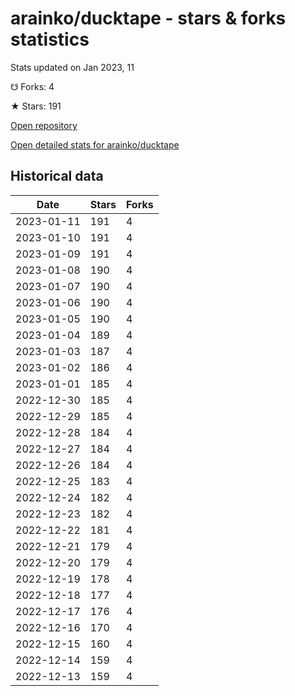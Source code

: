 # arainko/ducktape - stars & forks statistics

Stats updated on Jan 2023, 11

☋ Forks: 4

★ Stars: 191

[Open repository](https://github.com/arainko/ducktape)

[Open detailed stats for arainko/ducktape](https://reviewgithub.com/rep/arainko/ducktape)

## Historical data
| Date | Stars | Forks |
|------|-------|-------|
| 2023-01-11 | 191 | 4 | 
| 2023-01-10 | 191 | 4 | 
| 2023-01-09 | 191 | 4 | 
| 2023-01-08 | 190 | 4 | 
| 2023-01-07 | 190 | 4 | 
| 2023-01-06 | 190 | 4 | 
| 2023-01-05 | 190 | 4 | 
| 2023-01-04 | 189 | 4 | 
| 2023-01-03 | 187 | 4 | 
| 2023-01-02 | 186 | 4 | 
| 2023-01-01 | 185 | 4 | 
| 2022-12-30 | 185 | 4 | 
| 2022-12-29 | 185 | 4 | 
| 2022-12-28 | 184 | 4 | 
| 2022-12-27 | 184 | 4 | 
| 2022-12-26 | 184 | 4 | 
| 2022-12-25 | 183 | 4 | 
| 2022-12-24 | 182 | 4 | 
| 2022-12-23 | 182 | 4 | 
| 2022-12-22 | 181 | 4 | 
| 2022-12-21 | 179 | 4 | 
| 2022-12-20 | 179 | 4 | 
| 2022-12-19 | 178 | 4 | 
| 2022-12-18 | 177 | 4 | 
| 2022-12-17 | 176 | 4 | 
| 2022-12-16 | 170 | 4 | 
| 2022-12-15 | 160 | 4 | 
| 2022-12-14 | 159 | 4 | 
| 2022-12-13 | 159 | 4 | 

